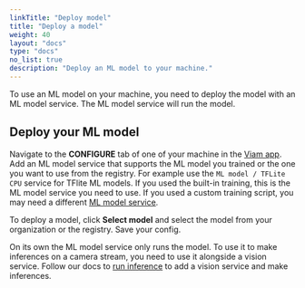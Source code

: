 ```yaml
---
linkTitle: "Deploy model"
title: "Deploy a model"
weight: 40
layout: "docs"
type: "docs"
no_list: true
description: "Deploy an ML model to your machine."
---
```


To use an ML model on your machine, you need to deploy the model with an ML model service.
The ML model service will run the model.

## Deploy your ML model

Navigate to the **CONFIGURE** tab of one of your machine in the [Viam app](https://app.viam.com).
Add an ML model service that supports the ML model you trained or the one you want to use from the registry.
For example use the `ML model / TFLite CPU` service for TFlite ML models.
If you used the built-in training, this is the ML model service you need to use.
If you used a custom training script, you may need a different [ML model service](/services/ml/).

To deploy a model, click **Select model** and select the model from your organization or the registry.
Save your config.

On its own the ML model service only runs the model.
To use it to make inferences on a camera stream, you need to use it alongside a vision service.
Follow our docs to [run inference](/data-ai/ai/run-inference/) to add a vision service and make inferences.
